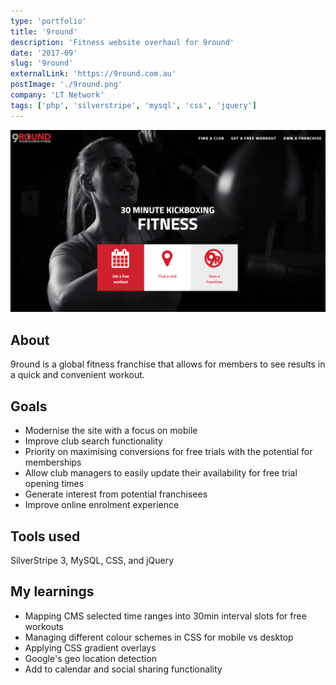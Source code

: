 ```yaml
---
type: 'portfolio'
title: '9round'
description: 'Fitness website overhaul for 9round'
date: '2017-09'
slug: '9round'
externalLink: 'https://9round.com.au'
postImage: './9round.png'
company: 'LT Network'
tags: ['php', 'silverstripe', 'mysql', 'css', 'jquery']
---
```


![9Round Website](./9round.png '9Round Website')[]()

## About

9round is a global fitness franchise that allows for members to see results in a quick and convenient workout.

## Goals

- Modernise the site with a focus on mobile
- Improve club search functionality
- Priority on maximising conversions for free trials with the potential for memberships
- Allow club managers to easily update their availability for free trial opening times
- Generate interest from potential franchisees
- Improve online enrolment experience

## Tools used

SilverStripe 3, MySQL, CSS, and jQuery

## My learnings

- Mapping CMS selected time ranges into 30min interval slots for free workouts
- Managing different colour schemes in CSS for mobile vs desktop
- Applying CSS gradient overlays
- Google's geo location detection
- Add to calendar and social sharing functionality
